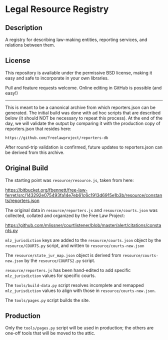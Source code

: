Legal Resource Registry
=======================

Description
-----------

A registry for describing law-making entities, reporting services, and relations between them.

License
-------

This repository is available under the permissive BSD license, making it easy and safe to incorporate in your own libraries.

Pull and feature requests welcome. Online editing in GitHub is possible (and easy!)


-----------------------------------------

This is meant to be a canonical archive from which reporters.json can
be generated. The initial build was done with ad hoc scripts that are
described below (it should NOT be necessary to repeat this process).
At the end of the day, we will validate the output by comparing it
with the production copy of reporters.json that resides here:

    https://github.com/freelawproject/reporters-db
    
After round-trip validation is confirmed, future updates to
reporters.json can be derived from this archive.

Original Build
--------------

The starting point was `resource/resource.js`, taken from here:

   https://bitbucket.org/fbennett/free-law-ferret/src/143292e075493fa14e7eb61c6c1913d6915e1b3b/resource/constants/reporters.json

The original data in `resource/reporters.js` and `resource/courts.json`
was collected, collated and organized by the Free Law Project:

   https://github.com/mlissner/courtlistener/blob/master/alert/citations/constants.py

`mlz_jurisdiction` keys are added to the `resource/courts.json` object by the
`resource/COURTS.py` script, and written to `resource/courts-new.json`

The `resource/state_jur_map.json` object is derived from `resource/courts-new.json` by the
`resource/COURTS2.py` script.

`resource/reporters.js` has been hand-edited to add specific `mlz_jurisdiction`
values for specific courts.

The `tools/build-data.py` script resolves incomplete and remapped
`mlz_jurisdiction` values to align with those in `resource/courts-new.json`.

The `tools/pages.py` script builds the site.

Production
----------

Only the `tools/pages.py` script will be used in production; the others
are one-off tools that will be moved to the attic.
